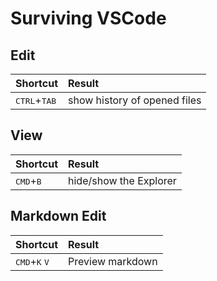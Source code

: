 # Surviving VSCode

## Edit
| Shortcut        | Result        |
| --------------- |:--------------|
|<kbd>CTRL</kbd>+<kbd>TAB</kbd> | show history of opened files |

## View
| Shortcut        | Result        |
| --------------- |:--------------|
|<kbd>CMD</kbd>+<kbd>B</kbd> | hide/show the Explorer |

## Markdown Edit
| Shortcut        | Result        |
| --------------- |:--------------|
|<kbd>CMD</kbd>+<kbd>K</kbd> <kbd>V</kbd> | Preview markdown |
